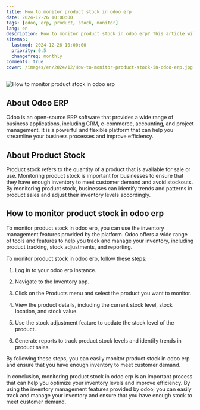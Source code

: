 ```yaml
---
title: How to monitor product stock in odoo erp
date: 2024-12-26 10:00:00
tags: [odoo, erp, product, stock, monitor]
lang: en
description: How to monitor product stock in odoo erp? This article will guide you on how to monitor product stock in odoo erp.
sitemap:
  lastmod: 2024-12-26 10:00:00
  priority: 0.5
  changefreq: monthly
comments: true
cover: /images/en/2024/12/How-to-monitor-product-stock-in-odoo-erp.jpg
---
```


![How to monitor product stock in odoo erp](/images/en/2024/12/How-to-monitor-product-stock-in-odoo-erp.jpg)

## About Odoo ERP

Odoo is an open-source ERP software that provides a wide range of business applications, including CRM, e-commerce, accounting, and project management. It is a powerful and flexible platform that can help you streamline your business processes and improve efficiency.

## About Product Stock

Product stock refers to the quantity of a product that is available for sale or use. Monitoring product stock is important for businesses to ensure that they have enough inventory to meet customer demand and avoid stockouts. By monitoring product stock, businesses can identify trends and patterns in product sales and adjust their inventory levels accordingly.

## How to monitor product stock in odoo erp

To monitor product stock in odoo erp, you can use the inventory management features provided by the platform. Odoo offers a wide range of tools and features to help you track and manage your inventory, including product tracking, stock adjustments, and reporting.

To monitor product stock in odoo erp, follow these steps:

1. Log in to your odoo erp instance.

2. Navigate to the Inventory app.

3. Click on the Products menu and select the product you want to monitor.

4. View the product details, including the current stock level, stock location, and stock value.

5. Use the stock adjustment feature to update the stock level of the product.

6. Generate reports to track product stock levels and identify trends in product sales.

By following these steps, you can easily monitor product stock in odoo erp and ensure that you have enough inventory to meet customer demand.

In conclusion, monitoring product stock in odoo erp is an important process that can help you optimize your inventory levels and improve efficiency. By using the inventory management features provided by odoo, you can easily track and manage your inventory and ensure that you have enough stock to meet customer demand.
